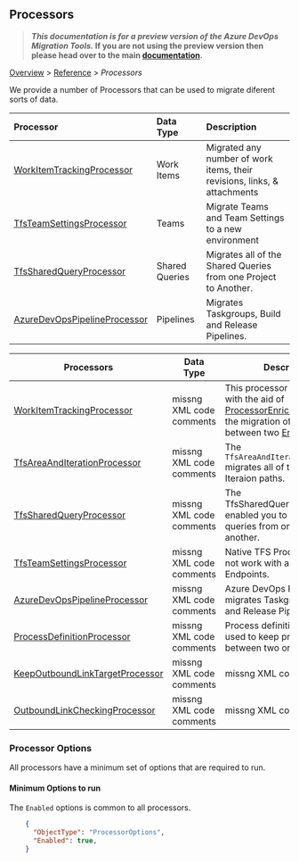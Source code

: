 ## Processors

>**_This documentation is for a preview version of the Azure DevOps Migration Tools._ If you are not using the preview version then please head over to the main [documentation](https://nkdagility.github.io/azure-devops-migration-tools).**

[Overview](.././index.md) > [Reference](../index.md) > *Processors*

We provide a number of Processors that can be used to migrate diferent sorts of data.

| Processor                                                         | Data Type      | Description                                                              |
| :---------------------------------------------------------------- | :------------- | :----------------------------------------------------------------------- |
| [WorkItemTrackingProcessor](./WorkItemTrackingProcessor.md)       | Work Items     | Migrated any number of work items, their revisions, links, & attachments |
| [TfsTeamSettingsProcessor](./TfsTeamSettingsProcessor.md)         | Teams          | Migrate Teams and Team Settings to a new environment                     |
| [TfsSharedQueryProcessor](./TfsSharedQueryProcessor.md)           | Shared Queries | Migrates all of the Shared Queries from one Project to Another.          |
| [AzureDevOpsPipelineProcessor](./AzureDevOpsPipelineProcessor.md) | Pipelines      | Migrates Taskgroups, Build and Release Pipelines.                        |

| Processors | Data Type    | Description                              | Default Value                            |
|------------------------|---------|------------------------------------------|------------------------------------------|
| [WorkItemTrackingProcessor](./WorkItemTrackingProcessor.md) | missng XML code comments | This processor is intended, with the aid of [ProcessorEnrichers](../ProcessorEnrichers/index.md), to allow the migration of Work Items between two [Endpoints](../Endpoints/index.md). |  |
| [TfsAreaAndIterationProcessor](./TfsAreaAndIterationProcessor.md) | missng XML code comments | The `TfsAreaAndIterationProcessor` migrates all of the Area nd Iteraion paths. |  |
| [TfsSharedQueryProcessor](./TfsSharedQueryProcessor.md) | missng XML code comments | The TfsSharedQueryProcessor enabled you to migrate queries from one locatio nto another. |  |
| [TfsTeamSettingsProcessor](./TfsTeamSettingsProcessor.md) | missng XML code comments | Native TFS Processor, does not work with any other Endpoints. |  |
| [AzureDevOpsPipelineProcessor](./AzureDevOpsPipelineProcessor.md) | missng XML code comments | Azure DevOps Processor that migrates Taskgroups, Build- and Release Pipelines. |  |
| [ProcessDefinitionProcessor](./ProcessDefinitionProcessor.md) | missng XML code comments | Process definition processor used to keep processes between two orgs in sync |  |
| [KeepOutboundLinkTargetProcessor](./KeepOutboundLinkTargetProcessor.md) | missng XML code comments | missng XML code comments |  |
| [OutboundLinkCheckingProcessor](./OutboundLinkCheckingProcessor.md) | missng XML code comments | missng XML code comments |  |


### Processor Options

 All processors have a minimum set of options that are required to run. 

#### Minimum Options to run
The `Enabled` options is common to all processors.


```JSON
    {
      "ObjectType": "ProcessorOptions",
      "Enabled": true,
    }
```